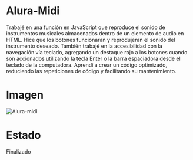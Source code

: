 # Alura-Midi
Trabajé en una función en JavaScript que reproduce el sonido de instrumentos musicales almacenados dentro de un elemento de audio en HTML. Hice que los botones funcionaran y reprodujeran el sonido del instrumento deseado. También trabajé en la accesibilidad con la navegación vía teclado, agregando un destaque rojo a los botones cuando son accionados utilizando la tecla Enter o la barra espaciadora desde el teclado de la computadora. Aprendí a crear un código optimizado, reduciendo las repeticiones de código y facilitando su mantenimiento.

# Imagen
![Alura-midi](https://github.com/user-attachments/assets/9a20b65d-c179-49aa-b019-b2d622c21acf)
# Estado
Finalizado
